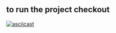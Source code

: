 ## to run the project checkout 

[![asciicast](https://asciinema.org/a/14.png)](https://noureddine.xyz/assets/riscv-demo.cast)
